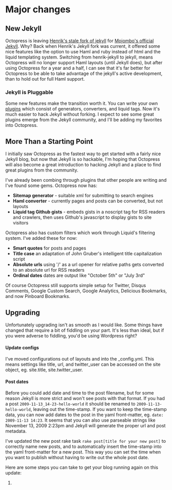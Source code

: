 # Major changes

## New Jekyll

Octopress is leaving [Henrik's stale fork of jekyll](https://github.com/henrik/jekyll) for [Mojombo's official Jekyll](https://github.com/mojombo/jekyll). Why? Back when Henrik's Jekyll fork was current, it offered some nice features
like the option to use Haml and ruby instead of html and the liquid templating system. Switching from henrik-jekyll to jekyll, means Octopress will no longer support Haml layouts (until Jekyll does), but after using Octopress
for a year and a half, I can see that it's far better for Octopress to be able to take advantage of the jekyll's active development, than to hold out for full Haml support.

### Jekyll is Pluggable

Some new features make the transition worth it. You can write your own [plugins](https://github.com/mojombo/jekyll/wiki/Plugins) which consist of generators, converters, and liquid tags.
Now it's much easier to hack Jekyll without forking. I expect to see some great plugins emerge from the Jekyll community, and I'll be adding my favorites into Octopress.


## More Than a Starting Point

I initially saw Octopress as the fastest way to get started with a fairly nice Jekyll blog, but now that Jekyll is so hackable, I'm hoping that Octopress will also become a great introduction to hacking Jekyll and a place to find great plugins from the community.

I've already been combing through plugins that other people are writing and I've found some gems. Octopress now has:

- **Sitemap generator** - suitable xml for submitting to search engines
- **Haml converter** - currently pages and posts can be converted, but not layouts
- **Liquid tag Github gists** - embeds gists in a noscript tag for RSS readers and crawlers, then uses Github's javascript to display gists to site visitors

Octopress also has custom filters which work through Liquid's filtering system. I've added these for now:

- **Smart quotes** for posts and pages
- **Title case** an adaptation of John Gruber's intelligent title capitalization script
- **Absolute urls** using '/' as a url opener for relative paths gets converted to an absolute url for RSS readers
- **Ordinal dates** dates are output like "October 5th" or "July 3rd"

Of course Octopress still supports simple setup for Twitter, Disqus Comments, Google Custom Search, Google Analytics, Delicious Bookmarks, and now Pinboard Bookmarks.

## Upgrading

Unfortunately upgrading isn't as smooth as I would like. Some things have changed that require a bit of fiddling on your part. It's less than ideal, but if you were adverse to fiddling, you'd be using Wordpress right?

#### Update configs
I've moved configurations out of layouts and into the _config.yml. This means settings like title, url, and twitter_user can be accessed on the site object, eg. site.title, site.twitter_user.

#### Post dates
Before you could add date and time to the post filename, but for some reason Jekyll is more strict and won't see posts with that format. If you had a post `2009-11-13_14-23-hello-world` it should be renamed to `2009-11-13-hello-world`, leaving out the time-stamp.
If you want to keep the time-stamp data, you can now add dates to the post in the yaml front-matter, eg. `date: 2009-11-13 14:23`. It seems that you can also use parseable strings like November 13, 2009 2:23pm and Jekyll will generate the proper url and post metadata.

I've updated the new post rake task `rake post[title for your new post]` to correctly name new posts, and to automatically insert the time-stamp into the yaml front-matter for a new post. This way you can set the time when you want to publish without having to write out the whole post date.



Here are some steps you can take to get your blog running again on this update:

1.
